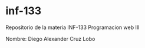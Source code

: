 # inf-133
Repositorio de la materia INF-133 Programacion web III


Nombre: Diego Alexander Cruz Lobo
